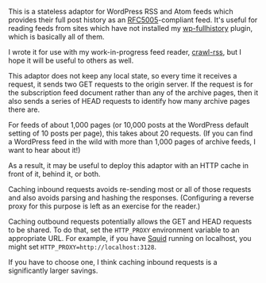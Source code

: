 This is a stateless adaptor for WordPress RSS and Atom feeds which
provides their full post history as an [RFC5005][]-compliant feed. It's
useful for reading feeds from sites which have not installed my
[wp-fullhistory][] plugin, which is basically all of them.

[RFC5005]: https://tools.ietf.org/html/rfc5005
[wp-fullhistory]: https://github.com/jameysharp/wp-fullhistory

I wrote it for use with my work-in-progress feed reader, [crawl-rss][],
but I hope it will be useful to others as well.

[crawl-rss]: https://github.com/jameysharp/crawl-rss

This adaptor does not keep any local state, so every time it receives a
request, it sends two GET requests to the origin server. If the request
is for the subscription feed document rather than any of the archive
pages, then it also sends a series of HEAD requests to identify how many
archive pages there are.

For feeds of about 1,000 pages (or 10,000 posts at the WordPress default
setting of 10 posts per page), this takes about 20 requests. (If you can
find a WordPress feed in the wild with more than 1,000 pages of archive
feeds, I want to hear about it!)

As a result, it may be useful to deploy this adaptor with an HTTP cache
in front of it, behind it, or both.

Caching inbound requests avoids re-sending most or all of those requests
and also avoids parsing and hashing the responses. (Configuring a
reverse proxy for this purpose is left as an exercise for the reader.)

Caching outbound requests potentially allows the GET and HEAD requests
to be shared. To do that, set the `HTTP_PROXY` environment variable to
an appropriate URL. For example, if you have [Squid][] running on
localhost, you might set `HTTP_PROXY=http://localhost:3128`.

[Squid]: http://www.squid-cache.org/

If you have to choose one, I think caching inbound requests is a
significantly larger savings.
